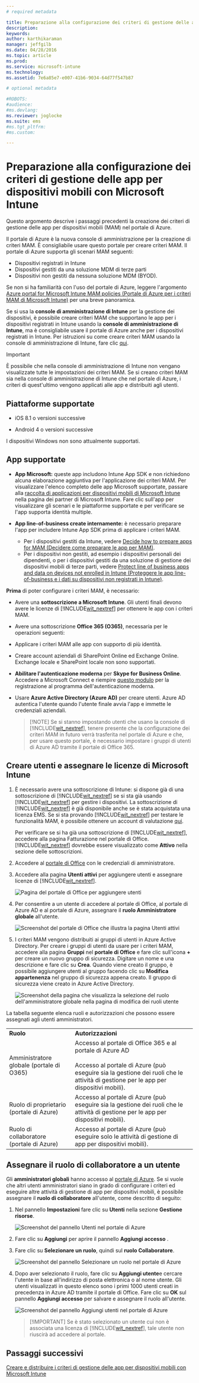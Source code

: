 ```yaml
---
# required metadata

title: Preparazione alla configurazione dei criteri di gestione delle app per dispositivi mobili | Microsoft Intune
description:
keywords:
author: karthikaraman
manager: jeffgilb
ms.date: 04/28/2016
ms.topic: article
ms.prod:
ms.service: microsoft-intune
ms.technology:
ms.assetid: 7e6a85e7-e007-41b6-9034-64d77f547b87

# optional metadata

#ROBOTS:
#audience:
#ms.devlang:
ms.reviewer: joglocke
ms.suite: ems
#ms.tgt_pltfrm:
#ms.custom:

---
```


# Preparazione alla configurazione dei criteri di gestione delle app per dispositivi mobili con Microsoft Intune
Questo argomento descrive i passaggi precedenti la creazione dei criteri di gestione delle app per dispositivi mobili (MAM) nel portale di Azure.

Il portale di Azure è la nuova console di amministrazione per la creazione di criteri MAM. È consigliabile usare questo portale per creare criteri MAM. Il portale di Azure supporta gli scenari MAM seguenti:
- Dispositivi registrati in Intune
- Dispositivi gestiti da una soluzione MDM di terze parti
- Dispositivi non gestiti da nessuna soluzione MDM (BYOD).

Se non si ha familiarità con l'uso del portale di Azure, leggere l'argomento [Azure portal for Microsoft Intune MAM policies (Portale di Azure per i criteri MAM di Microsoft Intune)](azure-portal-for-microsoft-intune-mam-policies.md) per una breve panoramica.

Se si usa la **console di amministrazione di Intune** per la gestione dei dispositivi, è possibile creare criteri MAM che supportano le app per i dispositivi registrati in Intune usando la **console di amministrazione di Intune**, ma è consigliabile usare il portale di Azure anche per i dispositivi registrati in Intune. Per istruzioni su come creare criteri MAM usando la console di amministrazione di Intune, fare clic [qui](configure-and-deploy-mobile-application-management-policies-in-the-microsoft-intune-console.md).

>[!IMPORTANT]
> È possibile che nella console di amministrazione di Intune non vengano visualizzate tutte le impostazioni dei criteri MAM. Se si creano criteri MAM sia nella console di amministrazione di Intune che nel portale di Azure, i criteri di quest'ultimo vengono applicati alle app e distribuiti agli utenti.


##  Piattaforme supportate
- iOS 8.1 o versioni successive

- Android 4 o versioni successive

I dispositivi Windows non sono attualmente supportati.
##  App supportate
* **App Microsoft:** queste app includono Intune App SDK e non richiedono alcuna elaborazione aggiuntiva per l'applicazione dei criteri MAM.
Per visualizzare l'elenco completo delle app Microsoft supportate, passare alla [raccolta di applicazioni per dispositivi mobili di Microsoft Intune](https://www.microsoft.com/en-us/server-cloud/products/microsoft-intune/partners.aspx) nella pagina dei partner di Microsoft Intune. Fare clic sull'app per visualizzare gli scenari e le piattaforme supportate e per verificare se l'app supporta identità multiple.
* **App line-of-business create internamente:** è necessario preparare l'app per includere Intune App SDK prima di applicare i criteri MAM.

  * Per i dispositivi gestiti da Intune, vedere [Decide how to prepare apps for MAM (Decidere come preparare le app per MAM)](decide-how-to-prepare-apps-for-mobile-application-management-with-microsoft-intune.md).
  * Per i dispositivi non gestiti, ad esempio i dispositivi personali dei dipendenti, o per i dispositivi gestiti da una soluzione di gestione dei dispositivi mobili di terze parti, vedere [Protect line of business apps and data on devices not enrolled in Intune (Proteggere le app line-of-business e i dati su dispositivi non registrati in Intune)](protect-line-of-business-apps-and-data-on-devices-not-enrolled-in-microsoft-intune.md).

**Prima** di poter configurare i criteri MAM, è necessario:

-   Avere una **sottoscrizione a Microsoft Intune**.    Gli utenti finali devono avere le licenze di [!INCLUDE[wit_nextref](../includes/wit_nextref_md.md)] per ottenere le app con i criteri MAM.

-   Avere una sottoscrizione **Office 365 (O365)**, necessaria per le operazioni seguenti:
  - Applicare i criteri MAM alle app con supporto di più identità.
  - Creare account aziendali di SharePoint Online ed Exchange Online. Exchange locale e SharePoint locale non sono supportati.
-    **Abilitare l'autenticazione moderna** per **Skype for Business Online**. Accedere a Microsoft Connect e riempire [questo modulo](https://connect.microsoft.com/office/Survey/NominationSurvey.aspx?SurveyID=17299&ProgramID=8715) per la registrazione al programma dell'autenticazione moderna.


- Usare **Azure Active Directory (Azure AD)** per creare utenti. Azure AD autentica l'utente quando l'utente finale avvia l'app e immette le credenziali aziendali.

    > [!NOTE] Se si stanno impostando utenti che usano la console di [!INCLUDE[wit_nextref](../includes/wit_nextref_md.md)], tenere presente che la configurazione dei criteri MAM in futuro verrà trasferita nel portale di Azure e che, per usare questo portale, è necessario impostare i gruppi di utenti di Azure AD tramite il portale di Office 365.


## Creare utenti e assegnare le licenze di Microsoft Intune

1. È necessario avere una sottoscrizione di Intune: si dispone già di una sottoscrizione di [!INCLUDE[wit_nextref](../includes/wit_nextref_md.md)] se si sta già usando [!INCLUDE[wit_nextref](../includes/wit_nextref_md.md)] per gestire i dispositivi.  La sottoscrizione di [!INCLUDE[wit_nextref](../includes/wit_nextref_md.md)] è già disponibile anche se è stata acquistata una licenza EMS. Se si sta provando [!INCLUDE[wit_nextref](../includes/wit_nextref_md.md)] per testare le funzionalità MAM, è possibile ottenere un account di valutazione [qui](http://www.microsoft.com/en-us/server-cloud/products/microsoft-intune/).

    Per verificare se si ha già una sottoscrizione di [!INCLUDE[wit_nextref](../includes/wit_nextref_md.md)], accedere alla pagina Fatturazione nel portale di Office.  [!INCLUDE[wit_nextref](../includes/wit_nextref_md.md)] dovrebbe essere visualizzato come **Attivo** nella sezione delle sottoscrizioni.

2.  Accedere al   [portale di Office](http://portal.office.com) con le credenziali di amministratore.

3.  Accedere alla pagina **Utenti attivi** per aggiungere utenti e assegnare licenze di [!INCLUDE[wit_nextref](../includes/wit_nextref_md.md)].

    ![Pagina del portale di Office per aggiungere utenti](../media/AppManagement/OfficePortal_AddUsers.png)

4.  Per consentire a un utente di accedere al portale di Office, al portale di Azure AD e al portale di Azure, assegnare il **ruolo Amministratore globale** all'utente.

    ![Screenshot del portale di Office che illustra la pagina Utenti attivi ](../media/AppManagement/OfficePortal_AddRoletoUser.png)

5.  I criteri MAM vengono distribuiti ai gruppi di utenti in Azure Active Directory. Per creare i gruppi di utenti da usare per i criteri MAM, accedere alla pagina **Gruppi** nel **portale di Office** e fare clic sull'icona **+** per creare un nuovo gruppo di sicurezza.  Digitare un nome e una descrizione e fare clic su **Crea**. Quando viene creato il gruppo, è possibile aggiungere utenti al gruppo facendo clic su **Modifica appartenenza** nel gruppo di sicurezza appena creato. Il gruppo di sicurezza viene creato in Azure Active Directory.

    ![Screenshot della pagina che visualizza la selezione del ruolo dell'amministratore globale nella pagina di modifica dei ruoli utente](../media/AppManagement/OfficePortal_CreateGroups.png)

La tabella seguente elenca ruoli e autorizzazioni che possono essere assegnati agli utenti amministratori.

|||
|--|----|
|**Ruolo**|**Autorizzazioni**|
|Amministratore globale (portale di O365)|Accesso al portale di Office 365 e al portale di Azure AD<br /><br />Accesso al portale di Azure (può eseguire sia la gestione dei ruoli che le attività di gestione per le app per dispositivi mobili).|
|Ruolo di proprietario (portale di Azure)|Accesso al portale di Azure (può eseguire sia la gestione dei ruoli che le attività di gestione per le app per dispositivi mobili).|
|Ruolo di collaboratore (portale di Azure)|Accesso al portale di Azure (può eseguire solo le attività di gestione di app per dispositivi mobili).|

## Assegnare il ruolo di collaboratore a un utente

Gli **amministratori globali** hanno accesso al [portale di Azure](https://portal.azure.com).  Se si vuole che altri utenti amministratori siano in grado di configurare i criteri ed eseguire altre attività di gestione di app per dispositivi mobili, è possibile assegnare il **ruolo di collaboratore** all'utente, come descritto di seguito:


1.  Nel pannello **Impostazioni** fare clic su **Utenti** nella sezione **Gestione risorse**.

    ![Screenshot del pannello Utenti nel portale di Azure](../media/AppManagement/AzurePortal_MAM_AddUsers.png)

2.  Fare clic su **Aggiungi** per aprire il pannello **Aggiungi accesso** .

3.  Fare clic su **Selezionare un ruolo**, quindi sul **ruolo Collaboratore**.

    ![Screenshot del pannello Selezionare un ruolo nel portale di Azure](../media/AppManagement/AzurePortal_MAM_AddRole.png)

4.  Dopo aver selezionato il ruolo, fare clic su **Aggiungi utente**e cercare l'utente in base all'indirizzo di posta elettronica o al nome utente. Gli utenti visualizzati in questo elenco sono i primi 1000 utenti creati in precedenza in Azure AD tramite il portale di Office. Fare clic su **OK** sul pannello **Aggiungi accesso** per salvare e assegnare il ruolo all'utente.

    ![Screenshot del pannello Aggiungi utenti nel portale di Azure](../media/AppManagement/AzurePortal_MAM_AddusertoRole.png)

    > [!IMPORTANT] Se è stato selezionato un utente cui non è associata una licenza di [!INCLUDE[wit_nextref](../includes/wit_nextref_md.md)], tale utente non riuscirà ad accedere al portale.

## Passaggi successivi
[Creare e distribuire i criteri di gestione delle app per dispositivi mobili con Microsoft Intune](create-and-deploy-mobile-app-management-policies-with-microsoft-intune.md)


<!--HONumber=Jun16_HO2-->



